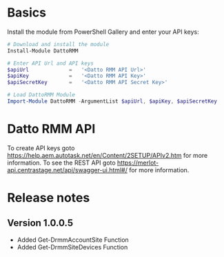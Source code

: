 # Basics

Install the module from PowerShell Gallery and enter your API keys:

```powershell
# Download and install the module
Install-Module DattoRMM

# Enter API Url and API keys
$apiUrl         	=	'<Datto RMM API Url>'
$apiKey         	=	'<Datto RMM API Key>'
$apiSecretKey   	=	'<Datto RMM API Secret Key>'

# Load DattoRMM Module
Import-Module DattoRMM -ArgumentList $apiUrl, $apiKey, $apiSecretKey 

```

# Datto RMM API

To create API keys goto https://help.aem.autotask.net/en/Content/2SETUP/APIv2.htm for more information.
To see the REST API goto https://merlot-api.centrastage.net/api/swagger-ui.html#/ for more information.

# Release notes

## Version 1.0.0.5

- Added Get-DrmmAccountSite Function
- Added Get-DrmmSiteDevices Function
